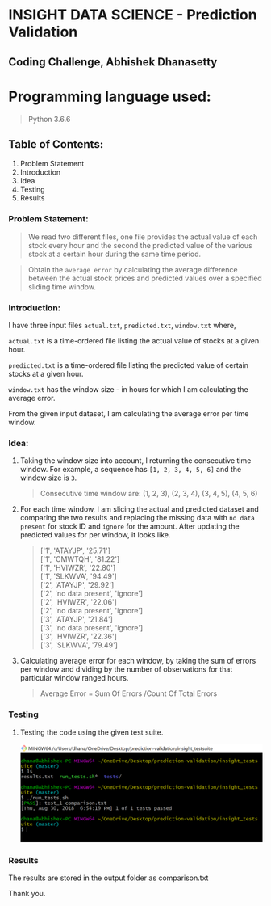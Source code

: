 # INSIGHT DATA SCIENCE - Prediction Validation 
## Coding Challenge, Abhishek Dhanasetty

Programming language used:
=================

 > Python 3.6.6

## Table of Contents:

1. Problem Statement
2. Introduction
3. Idea 
4. Testing
5. Results

### Problem Statement:

> We read two different files, one file provides the actual value of each stock every hour and the second the predicted value of the various stock at a certain hour during the same time period.

> Obtain the `average error` by calculating the average difference between the actual stock prices and predicted values over a specified sliding time window.

### Introduction:

I have three input files `actual.txt`, `predicted.txt`, `window.txt` where,

 `actual.txt` is a time-ordered file listing the actual value of stocks at a given hour. 
 
 `predicted.txt` is a time-ordered file listing the predicted value of certain stocks at a given hour.

`window.txt` has the window size - in hours for which I am calculating the average error.

From the given input dataset, I am calculating the average error per time window.

### Idea:

1. Taking the window size into account, I returning the consecutive time window. For example, a sequence has `[1, 2, 3, 4, 5, 6]` and the window size is `3`. 
    > Consecutive time window are: (1, 2, 3), (2, 3, 4), (3, 4, 5), (4, 5, 6)

2. For each time window, I am slicing the actual and predicted dataset and comparing the two results and replacing the missing data with `no data present` for stock ID and `ignore` for the amount. After updating the predicted values for per window, it looks like.

    > ['1', 'ATAYJP', '25.71']<br/>['1', 'CMWTQH', '81.22']<br/>['1', 'HVIWZR', '22.80']<br/>['1', 'SLKWVA', '94.49']<br/>['2', 'ATAYJP', '29.92']<br/>['2', 'no data present', 'ignore']<br/>['2', 'HVIWZR', '22.06']<br/>['2', 'no data present', 'ignore']<br/>['3', 'ATAYJP', '21.84']<br/>['3', 'no data present', 'ignore']<br/>['3', 'HVIWZR', '22.36']<br/>['3', 'SLKWVA', '79.49']

3. Calculating average error for each window, by taking the sum of errors per window and dividing by the number of observations for that particular window ranged hours.

    > Average Error = Sum Of Errors /Count Of Total Errors

### Testing

1. Testing the code using the given test suite.

    ![Test Suite 1](./insight_testsuite/images/1.png)

### Results

The results are stored in the output folder as comparison.txt


Thank you.
